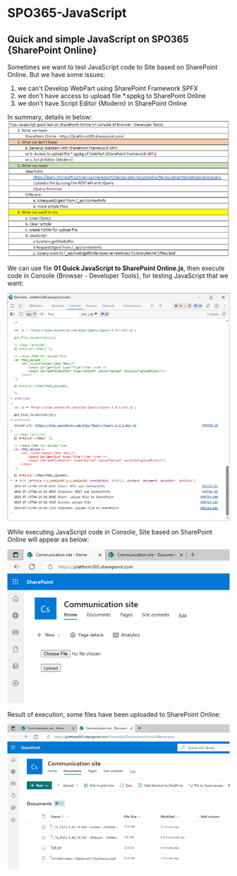 # SPO365-JavaScript
## Quick and simple JavaScript on SPO365 {SharePoint Online}

Sometimes we want to test JavaScript code to Site based on SharePoint Online. But we have some issues:
1. we can't Develop WebPart using SharePoint Framework SPFX
2. we don't have access to upload file *.sppkg to SharePoint Online
3. we don't have Script Editor {Modern} in SharePoint Online

In summary, details in below:
<img src="images/JavaScript%20to%20SharePoint%20Online/TaskLists.png"/>

We can use file **01 Quick JavaScript to SharePoint Online.js**, then execute code in Console {Browser - Developer Tools}, for testing JavaScript that we want:

<img src="images/JavaScript%20to%20SharePoint%20Online/Console.png"/>

While executing JavaScript code in Console, Site based on SharePoint Online will appear as below:

<img src="images/JavaScript%20to%20SharePoint%20Online/SharePoint-Site.png"/>

Result of execution, some files have been uploaded to SharePoint Online:

<img src="images/JavaScript%20to%20SharePoint%20Online/Upload-files.png"/>
